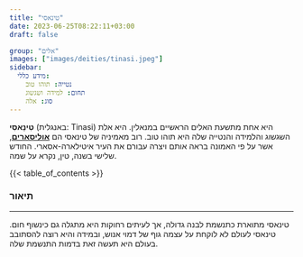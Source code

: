 ```yaml
---
title: "טינאסי"
date: 2023-06-25T08:22:11+03:00
draft: false

group: "אלים"
images: ["images/deities/tinasi.jpeg"]
sidebar:
  מידע כללי:
    נטייה: תוהו טוב
    תחום: למידה ושגשוג
    סוג: אלה
---
```


**טִינַאסִי** (באנגלית: Tinasi) היא אחת מתשעת האלים הראשיים במנאלין. היא אלת השגשוג והלמידה והנטייה שלה היא תוהו טוב. רוב מאמיניה של טינאסי הם [**אוליסארים**](../../races/ulisary), אשר על פי האמונה בראה אותם ויצרה עבורם את העיר איטילארה-אסארי. החודש שלישי בשנה, טין, נקרא על שמה.

{{< table_of_contents >}}

### תיאור

---

טינאסי מתוארת כתנשמת לבנה גדולה, אך לעיתים רחוקות היא מתגלה גם כינשוף חום. טינאסי לעולם לא לוקחת על עצמה גוף של דמוי אנוש, ובמידה והיא רוצה להסתובב בעולם היא תעשה זאת בדמות התנשמת שלה.
